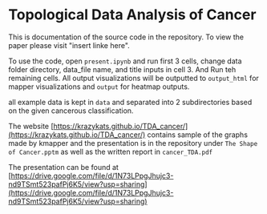 # Topological Data Analysis of Cancer

This is documentation of the source code in the repository. To view the paper please visit "insert linke here".


To use the code, open ```present.ipynb``` and run first 3 cells, change data folder directory, data_file name, and title inputs in cell 3. And Run teh remaining cells. All output visualizations will be outputted to ```output_html``` for mapper visualizations and ```output``` for heatmap outputs.

all example data is kept in ```data``` and separated into 2 subdirectories based on the given cancerous classification.

The website [https://krazykats.github.io/TDA_cancer/](https://krazykats.github.io/TDA_cancer/) contains sample of the graphs made by kmapper and the presentation is in the repository under ```The Shape of Cancer.pptm``` as well as the written report in ```cancer_TDA.pdf```

The presentation can be found at [https://drive.google.com/file/d/1N73LPpgJhujc3-nd9TSmt523pafPj6K5/view?usp=sharing](https://drive.google.com/file/d/1N73LPpgJhujc3-nd9TSmt523pafPj6K5/view?usp=sharing)